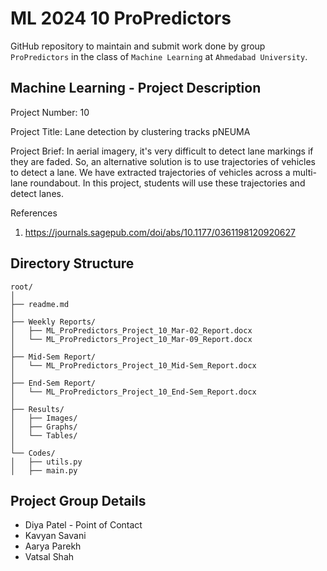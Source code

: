 # ML 2024 10 ProPredictors

GitHub repository to maintain and submit work done by group `ProPredictors` in the class of `Machine Learning` at `Ahmedabad University`.

## Machine Learning - Project Description

Project Number:
10

Project Title:
Lane detection by clustering tracks pNEUMA

Project Brief:
In aerial imagery, it's very difficult to detect lane markings if they are faded. So, an alternative
solution is to use trajectories of vehicles to detect a lane. We have extracted trajectories of
vehicles across a multi-lane roundabout. In this project, students will use these trajectories and
detect lanes.

References
1. https://journals.sagepub.com/doi/abs/10.1177/0361198120920627

## Directory Structure

```
root/
│
├── readme.md
│
├── Weekly Reports/
│   ├── ML_ProPredictors_Project_10_Mar-02_Report.docx
│   └── ML_ProPredictors_Project_10_Mar-09_Report.docx
│
├── Mid-Sem Report/
│   └── ML_ProPredictors_Project_10_Mid-Sem_Report.docx
│
├── End-Sem Report/
│   └── ML_ProPredictors_Project_10_End-Sem_Report.docx
│
├── Results/
│   ├── Images/
│   ├── Graphs/
│   └── Tables/
│
└── Codes/
│   ├── utils.py
│   ├── main.py
```

## Project Group Details

- Diya Patel - Point of Contact
- Kavyan Savani
- Aarya Parekh
- Vatsal Shah